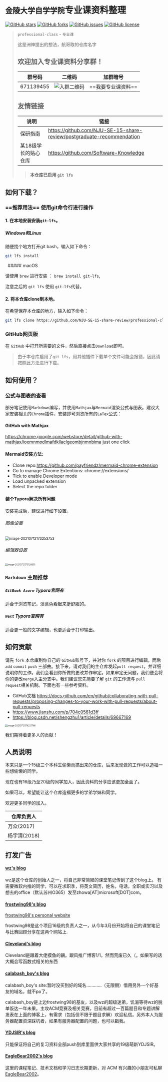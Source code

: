 # `金陵大学自学学院`专业课资料整理

 <a href="https://github.com/NJU-SE-15-share-review/professional-class/stargazers"><img alt="GitHub stars" src="https://img.shields.io/github/stars/NJU-SE-15-share-review/professional-class"></a> <a href="https://github.com/NJU-SE-15-share-review/professional-class/network"><img alt="GitHub forks" src="https://img.shields.io/github/forks/NJU-SE-15-share-review/professional-class"></a> <a href="https://github.com/NJU-SE-15-share-review/professional-class/issues"><img alt="GitHub issues" src="https://img.shields.io/github/issues/NJU-SE-15-share-review/professional-class"></a> <a href="https://github.com/NJU-SE-15-share-review/professional-class"><img alt="GitHub license" src="https://img.shields.io/github/license/NJU-SE-15-share-review/professional-class"></a>

> `professional-class` - `专业课`
>
> 这是洲神提出的想法，航哥取的仓库名字
>
> ## 欢迎加入专业课资料分享群！
>
> |  群号码   |                       二维码                        |      加群暗号      |
> | :-------: | :-------------------------------------------------: | :----------------: |
> | 671139455 | ![入群二维码](https://oss.ydjsir.com.cn/img/professional-class.png) | ==我要专业课资料== |
>
> ## 友情链接
>
> | 说明                 | 链接                                                         |
> | -------------------- | ------------------------------------------------------------ |
> | 保研指南             | https://github.com/NJU-SE-15-share-review/postgraduate-recommendation |
> | 某18级学长的贴心仓库 | https://github.com/Software-Knowledge                        |
>
> > #### 本仓库已启用 `git lfs`

## 如何下载？

### ==推荐用法== 使用git命令行进行操作

#### 1. 在本地安装安装`git-lfs`。

##### Windows和Linux

随便找个地方打开git bash，输入如下命令：

```bash
git lfs install
```
   ##### macOS

请使用 `brew` 进行安装 ： ``` brew install git-lfs ```,  

注意之后的 ```git lfs``` 使用 ```git-lfs```代替。

#### 2. 将本仓库clone到本地。

在希望保存本仓库的地方，输入如下命令：

```bash
git lfs clone https://github.com/NJU-SE-15-share-review/professional-class.git
```

### GitHub网页版

在 `GitHub` 中打开所需要的文件，然后直接点击`Download`即可。

> 由于本仓库启用了`git lfs`，用其他插件下载单个文件可能会报错，因此请按照此方法进行下载。

## 如何使用？

### 公式与图表的查看

部分笔记使用`Markdown`编写，并使用`Mathjax`与`Mermaid`渲染公式与图表。建议大家安装相关的`Chrome`插件，安装即可浏览所有的`LaTex`公式：

#### GitHub with Mathjax
https://chrome.google.com/webstore/detail/github-with-mathjax/ioemnmodlmafdkllaclgeombjnmnbima
just one click

#### Mermaid安装方法:

- Clone repo:https://github.com/payfriendz/mermaid-chrome-extension
- Go to manage Chrome Extentions: chrome://extensions/
- Tick to enable Developer mode
- Load unpacked extension
- Select the repo folder

#### 装个Typora解决所有问题

安装完成后，建议进行如下设置。

###### 图像设置

<img src="https://oss.ydjsir.com.cn/img/image-20210712173253753.png" alt="image-20210712173253753" style="zoom: 80%;" />

###### 编辑器设置

<img src="https://oss.ydjsir.com.cn/img/image-20210712173128551.png" alt="image-20210712173128551" style="zoom: 50%;" />

### `Markdown` 主题推荐

##### `GitBook Azure` Typora官网有

适合于浏览笔记，淡蓝色看起来挺舒服的。

##### `Next` Typora官网有

适合更一般的文字编辑，也更适合于打印输出。

## 如何贡献

请先 `fork` 本仓库到你自己的 `GitHub`账号下，并对你 `fork` 的项目进行编辑，而后`add` `commit` `push` 三部曲。接下来，请对我们的主仓库发起`pull request`，并详细说明你的工作。我们会看到你所做的更改并作审定。如果审定无问题，我们便会将你的更改`merge`入主分支中。我们建议您先简要了解 `git` 的工作流与 `pull request`相关机制。下面也有一些参考资料。

- GitHub文档 https://docs.github.com/en/github/collaborating-with-pull-requests/proposing-changes-to-your-work-with-pull-requests/about-pull-requests
- https://www.jianshu.com/p/704c0561d3ff
- https://blog.csdn.net/shengzhu1/article/details/69667169

<img src="https://oss.ydjsir.com.cn/img/image-20210712174221746.png" alt="image-20210712174221746" style="zoom:50%;" />

我们期待着更多人的贡献！

## 人员说明

本来只是一个15级三个本科生偷懒而搞出来的仓库，后来发现做的工作可以造福一些想偷懒的同学。

现在也有16级乃至20级的同学加入，因此资料的分享应该更加全面了。

如果可以，希望能让这个仓库造福更多的学弟学妹和同学。

欢迎更多同学的加入。

|仓库负责人|
|---|
|万众(2017)|
|杨宇清(2018)|



## 打发广告

#### [wz's blog](http://blog.csdn.net/qq_33230935)

wz是这个仓库的创始人之一，将自己非常简陋的课堂笔记传到了这个blog上。
有需要微软内推的同学，可以在求职季，将英文简历，姓名，电话，全职或实习以及想去的office（默认苏州O365）发至zhowa[AT]microsoft[DOT]com。

#### [frostwing98's blog](http://blog.csdn.net/qq_37820590/)

[frostwing98's personal website](http://www.frostwing98.com)

frostwing98是这个项目16级的负责人之一，从今年3月份开始将自己的课堂笔记与比赛回顾分享在这两个网站上.

#### [Cleveland's blog](http://blog.csdn.net/qq_32157765)

Cleveland是跟着大佬摸鱼的鶸。跟风推广博客1/1，然而荒废已久（。如果写的话大概会写函数式相关的东西

#### [calabash_boy's blog](http://blog.csdn.net/calabash_boy)

calabash_boy's site:暂时没买到好的域名…………（无限期）借用另外一个好基友的域名，就不po了。

calabash_boy是上边frostwing98的基友，以及wz的超级迷弟，饥渴等待wz的脱单饭达一年未果。主攻ACM竞赛及相关竞赛，目前有超过一百篇题目和专题讲解发表在上面的博客上，有需求（包括但不限于题目求解）欢迎私信。另外本人为服务器配置资深踩坑者，如果有服务器配置的问题，也可以戳我。

#### [YDJSIR's blog](https://www.ydjsir.com.cn/)

只能保证将自己的复习资料全部push到库里面供大家共享的19级萌新YDJSIR。

#### [EagleBear2002's blog](https://eaglebear2002.github.io/)

这里的课程笔记、技术文档和学习日志长期更新，对 ACM 有兴趣的小朋友可私聊 [EagleBear2002](https://github.com/EagleBear2002)。
